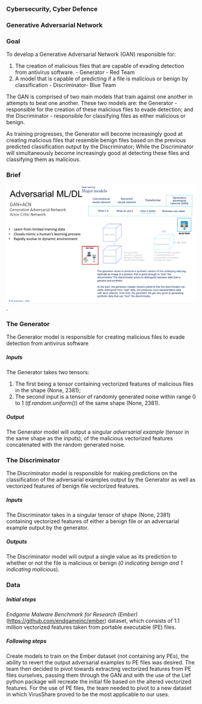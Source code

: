 ### Cybersecurity, Cyber Defence
### Generative Adversarial Network
### Goal
To develop a Generative Adversarial Network (GAN) responsible for:
  1. The creation of malicious files that are capable of evading detection from antivirus software. - Generator - Red Team
  2. A model that is capable of predicting if a file is malicious or benign by classification - Discriminator- Blue Team

The GAN is comprised of two main models that train against one another in attempts to beat one another. These two 
models are: the Generator - responsible for the creation of these malicious files to evade detection; and the 
Discriminator - responsible for classifying files as either malicious or benign.

As training progresses, the Generator will become increasingly good at creating malicious files that resemble benign 
files based on the previous predicted classification output by the Discriminator; 
While the Discriminator will simultaneously become increasingly good at detecting these files and classifying them as malicious.

### Brief
![GAN+ACN](https://raw.githubusercontent.com/Themoonflow/Cybersecurity_GAN/main/IMG/GAN_ACN.png "Text to show on mouseover").

### The Generator
The Generator model is responsible for creating malicious files to evade detection from antivirus software
##### Inputs
The Generator takes two tensors:
1) The first being a tensor containing vectorized features of malicious files in the shape (None, 2381); 
2) The second input is a tensor of randomly generated noise within range 0 to 1 (*tf.random.uniform()*) of 
the same shape (None, 2381).
##### Output
The Generator model will output a singular *adversarial example* (tensor in the same shape as the inputs), of the
malicious vectorized features concatenated with the random generated noise.


### The Discriminator
The Discriminator model is responsible for making predictions on the classification of the adversarial examples output 
by the Generator as well as vectorized features of benign file vectorized features.
##### Inputs 
The Discriminator takes in a singular tensor of shape (None, 2381) containing vectorized features of either a benign 
file or an adversarial example output by the generator.
##### Outputs
The Discriminator model will output a single value as its prediction to whether or not the file is malicious or benign
(*0 indicating benign and 1 indicating malicious*).


### Data
##### Initial steps
*Endgame Malware Benchmark for Research (Ember)* (https://github.com/endgameinc/ember)
dataset, which consists of 1.1 million vectorized features taken from portable executable (PE) files.
##### Following steps
Create models to train on the Ember dataset (not containing any PEs), the ability to revert the 
output adversarial examples to PE files was desired. The team then decided to pivot towards extracting vectorized
features from PE files ourselves, passing them through the GAN and with the use of the Lief python package will 
recreate the initial file based on the altered vectorized features. For the use of PE files, the team needed to pivot
to a new dataset in which VirusShare proved to be the most applicable to our uses.

